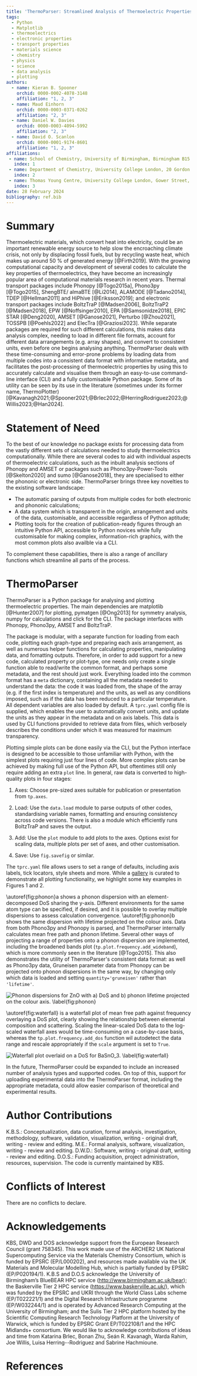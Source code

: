 ```yaml
---
title: 'ThermoParser: Streamlined Analysis of Thermoelectric Properties'
tags:
  - Python
  - Matplotlib
  - thermoelectrics
  - electronic properties
  - transport properties
  - materials science
  - chemistry
  - physics
  - science
  - data analysis
  - plotting
authors:
  - name: Kieran B. Spooner
    orchid: 0000-0002-4078-3148
    affiliation: "1, 2, 3"
  - name: Maud Einhorn
    orchid: 0000-0003-0371-0262
    affiliation: "2, 3"
  - name: Daniel W. Davies
    orchid: 0000-0003-4094-5992
    affiliation: "2, 3"
  - name: David O. Scanlon
    orchid: 0000-0001-9174-8601
    affiliation: "1, 2, 3"
affiliations:
 - name: School of Chemistry, University of Birmingham, Birmingham B15 2TT, United Kingdom
   index: 1
 - name: Department of Chemistry, University College London, 20 Gordon Street, London WC1H 0AJ, United Kingdom
   index: 2
 - name: Thomas Young Centre, University College London, Gower Street, London WC1E 6BT, United Kingdom
   index: 3
date: 28 February 2024
bibliography: ref.bib
---
```


# Summary

Thermoelectric materials, which convert heat into electricity, could be an important renewable energy source to help slow the encroaching climate crisis, not only by displacing fossil fuels, but by recycling waste heat, which makes up around 50 % of generated energy [@Firth2019].
With the growing computational capacity and development of several codes to calculate the key properties of thermoelectrics, they have become an increasingly popular area of computational materials research in recent years.
Thermal transport packages include Phonopy [@Togo2015a], Phono3py [@Togo2015], ShengBTE/ almaBTE [@Li2014], ALAMODE [@Tadano2014], TDEP [@Hellman2011] and HiPhive [@Eriksson2019]; and electronic transport packages include BoltzTraP [@Madsen2006], BoltzTraP2 [@Madsen2018], EPW [@Noffsinger2010], EPA [@Samsonidze2018], EPIC STAR [@Deng2020], AMSET [@Ganose2021], Perturbo [@Zhou2021], TOSSPB [@Poehls2022] and ElecTra [@Graziosi2023].
While separate packages are required for such different calculations, this makes data analysis complex, needing to load in different file formats, account for different data arrangements (e.g. array shapes), and convert to consistent units, even before one begins analysing anything.
ThermoParser deals with these time-consuming and error-prone problems by loading data from multiple codes into a consistent data format with informative metadata, and facilitates the post-processing of thermoelectric properties by using this to accurately calculate and visualise them through an easy-to-use command-line interface (CLI) and a fully customisable Python package.
Some of its utility can be seen by its use in the literature (sometimes under its former name, ThermoPlotter) [@Kavanagh2021;@Spooner2021;@Brlec2022;@HerringRodriguez2023;@Willis2023;@Han2024].

# Statement of Need

To the best of our knowledge no package exists for processing data from the vastly different sets of calculations needed to study thermoelectrics computationally.
While there are several codes to aid with individual aspects of thermoelectric calculations, such as the inbuilt analysis sections of Phonopy and AMSET or packages such as Phono3py-Power-Tools [@Skelton2020] and sumo [@Ganose2018], they are specialised to either the phononic or electronic side.
ThermoParser brings three key novelties to the existing software landscape:

* The automatic parsing of outputs from multiple codes for both electronic and phononic calculations;
* A data system which is transparent in the origin, arrangement and units of the data, customisable, and accessible regardless of Python aptitude;
* Plotting tools for the creation of publication-ready figures through an intuitive Python API, accessible to Python novices while fully customisable for making complex, information-rich graphics, with the most common plots also availble via a CLI.

To complement these capabilities, there is also a range of ancillary functions which streamline all parts of the process.

# ThermoParser

ThermoParser is a Python package for analysing and plotting thermoelectric properties.
The main dependencies are matplotlib [@Hunter2007] for plotting, pymatgen [@Ong2013] for symmetry analysis, numpy for calculations and click for the CLI.
The package interfaces with Phonopy, Phono3py, AMSET and BoltzTraP.

The package is modular, with a separate function for loading from each code, plotting each graph-type and preparing each axis arrangement, as well as numerous helper functions for calculating properties, manipulating data, and fomatting outputs.
Therefore, in order to add support for a new code, calculated property or plot-type, one needs only create a single function able to read/write the common format, and perhaps some metadata, and the rest should just work.
Everything loaded into the common format has a `meta` dictionary, containing all the metadata needed to understand the data: the code it was loaded from, the shape of the array (e.g. if the first index is temperature) and the units, as well as any conditions imposed, such as if the data has been reduced to a particular temperature.
All dependent variables are also loaded by default.
A `tprc.yaml` config file is supplied, which enables the user to automatically convert units, and update the units as they appear in the metadata and on axis labels.
This data is used by CLI functions provided to retrieve data from files, which verbosely describes the conditions under which it was measured for maximum transparency.

Plotting simple plots can be done easily via the CLI, but the Python interface is designed to be accessible to those unfamiliar with Python, with the simplest plots requiring just four lines of code.
More complex plots can be achieved by making full use of the Python API, but oftentimes still only require adding an extra `plot` line.
In general, raw data is converted to high-quality plots in four stages:

 1. Axes: Choose pre-sized axes suitable for publication or presentation from `tp.axes`.

 2. Load: Use the `data.load` module to parse outputs of other codes, standardising variable names, formatting and ensuring consistency across code versions. There is also a module which efficiently runs BoltzTraP and saves the output.

 3. Add: Use the `plot` module to add plots to the axes. Options exist for scaling data, multiple plots per set of axes, and other customisation.

 4. Save: Use `fig.savefig` or similar.

The `tprc.yaml` file allows users to set a range of defaults, including axis labels, tick locators, style sheets and more.
While a [gallery](https://smtg-bham.github.io/ThermoParser/gallery.html) is curated to demonstrate all plotting functionality, we highlight some key examples in Figures 1 and 2.

\autoref{fig:phonon}a shows a phonon dispersion with an element-decomposed DoS sharing the y-axis.
Different environments for the same atom type can be specified, if desired, and it is possible to overlay multiple dispersions to assess calculation convergence.
\autoref{fig:phonon}b shows the same dispersion with lifetime projected on the colour axis.
Data from both Phono3py and Phonopy is parsed, and ThermoParser internally calculates mean free path and phonon lifetime.
Several other ways of projecting a range of properties onto a phonon dispersion are implemented, including the broadened bands plot (`tp.plot.frequency.add_wideband`), which is more commonly seen in the literature [@Togo2015].
This also demonstrates the utility of ThermoParser's consistent data format: as well as Phono3py data, Gruneisen parameter data from Phonopy can be projected onto phonon dispersions in the same way, by changing only which data is loaded and setting `quantity='gruneisen'` rather than `'lifetime'`.

![Phonon dispersions for ZnO with a) DoS and b) phonon lifetime projected on the colour axis. \label{fig:phonon}](joss_figures/phonons-subfigs.png)

\autoref{fig:waterfall} is a waterfall plot of mean free path against frequency overlaying a DoS plot, clearly showing the relationship between elemental composition and scattering.
Scaling the linear-scaled DoS data to the log-scaled waterfall axes would be time-consuming on a case-by-case basis, whereas the `tp.plot.frequency.add_dos` function wil autodetect the data range and rescale appropriately if the `scale` argument is set to `True`.

![Waterfall plot overlaid on a DoS for BaSnO$_3$. \label{fig:waterfall}](joss_figures/waterfall.png)

In the future, ThermoParser could be expanded to include an increased number of analysis types and supported codes.
On top of this, support for uploading experimental data into the ThermoParser format, including the appropriate metadata, could allow easier comparison of theoretical and experimental results.

# Author Contributions

K.B.S.: Conceptualization, data curation, formal analysis, investigation, methodology, software, validation, visualization, writing - original draft, writing - review and editing.
M.E.: Formal analysis, software, visualization, writing - review and editing.
D.W.D.: Software, writing - original draft, writing - review and editing.
D.O.S.: Funding acquisition, project administration, resources, supervision.
The code is currently maintained by KBS.

# Conflicts of Interest

There are no conflicts to declare.

# Acknowledgements

KBS, DWD and DOS acknowledge support from the European Research Council (grant 758345).
This work made use of the ARCHER2 UK National Supercomputing Service via the Materials Chemistry Consortium, which is funded by EPSRC (EP/L000202), and resources made available via the UK Materials and Molecular Modelling Hub, which is partially funded by EPSRC (EP/P020194/1).
K.B.S and D.O.S acknowledge the University of Birmingham’s BlueBEAR HPC service (http://www.birmingham.ac.uk/bear); the Baskerville Tier 2 HPC service (https://www.baskerville.ac.uk/), which was funded by the EPSRC and UKRI through the World Class Labs scheme (EP/T022221/1) and the Digital Research Infrastructure programme (EP/W032244/1) and is operated by Advanced Research Computing at the University of Birmingham; and the Sulis Tier 2 HPC platform hosted by the Scientific Computing Research Technology Platform at the University of Warwick, which is funded by EPSRC Grant EP/T022108/1 and the HPC Midlands+ consortium.
We would like to acknowledge contributions of ideas and time from Katarina Brlec, Bonan Zhu, Seán R. Kavanagh, Warda Rahim, Joe Willis, Luisa Herring--Rodriguez and Sabrine Hachmioune.

# References
